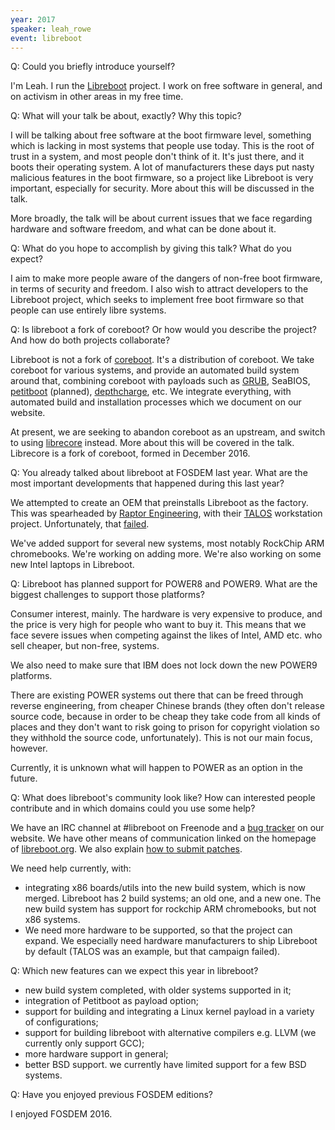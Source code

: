 ```yaml
---
year: 2017
speaker: leah_rowe 
event: libreboot
---
```


Q: Could you briefly introduce yourself?

I'm Leah. I run the [Libreboot](https://libreboot.org/) project. I work on free software in
general, and on activism in other areas in my free time.

Q: What will your talk be about, exactly? Why this topic?

I will be talking about free software at the boot firmware level,
something which is lacking in most systems that people use today. This
is the root of trust in a system, and most people don't think of it.
It's just there, and it boots their operating system. A lot of manufacturers these
days put nasty malicious features in the boot firmware, so a project
like Libreboot is very important, especially for security. More about
this will be discussed in the talk.

More broadly, the talk will be about current issues that we face
regarding hardware and software freedom, and what can be done about it.

Q: What do you hope to accomplish by giving this talk? What do you expect?

I aim to make more people aware of the dangers of non-free boot
firmware, in terms of security and freedom. I also wish to attract
developers to the Libreboot project, which seeks to implement free
boot firmware so that people can use entirely libre systems.

Q: Is libreboot a fork of coreboot? Or how would you describe the project? And how do both projects collaborate?

Libreboot is not a fork of [coreboot](https://www.coreboot.org/). It's a distribution of coreboot.
We take coreboot for various systems, and provide an automated build
system around that, combining coreboot with payloads such as [GRUB](https://www.gnu.org/software/grub/),
SeaBIOS, [petitboot](http://ftp.cvut.cz/kernel/people/geoff/petitboot/petitboot.html) (planned), [depthcharge](https://libreboot.org/docs/depthcharge/), etc. We integrate
everything, with automated build and installation processes which we
document on our website.

At present, we are seeking to abandon coreboot as an upstream, and
switch to using [librecore](http://librecore.info/) instead. More about this will be covered in
the talk. Librecore is a fork of coreboot, formed in December 2016.

Q: You already talked about libreboot at FOSDEM last year. What are the most important developments that happened during this last year?

We attempted to create an OEM that preinstalls Libreboot as the
factory. This was spearheaded by [Raptor Engineering](https://www.raptorengineering.com/), with their [TALOS](https://www.raptorengineering.com/TALOS/prerelease.php)
workstation project. Unfortunately, that [failed](https://www.crowdsupply.com/raptor-computing-systems/talos-secure-workstation).

We've added support for several new systems, most notably RockChip ARM
chromebooks. We're working on adding more. We're also working on some
new Intel laptops in Libreboot.

Q: Libreboot has planned support for POWER8 and POWER9. What are the biggest challenges to support those platforms?

Consumer interest, mainly. The hardware is very expensive to produce,
and the price is very high for people who want to buy it. This means
that we face severe issues when competing against the likes of Intel,
AMD etc. who sell cheaper, but non-free, systems.

We also need to make sure that IBM does not lock down the new POWER9
platforms.

There are existing POWER systems out there that can be freed through
reverse engineering, from cheaper Chinese brands (they often don't
release source code, because in order to be cheap they take code from
all kinds of places and they don't want to risk going to prison for
copyright violation so they withhold the source code, unfortunately).
This is not our main focus, however.

Currently, it is unknown what will happen to POWER as an option in the
future.

Q: What does libreboot's community look like? How can interested people contribute and in which domains could you use some help?

We have an IRC channel at #libreboot on Freenode and a [bug tracker](https://libreboot.org/tasks/) on our website. We have other means of communication linked on the homepage of [libreboot.org](http://libreboot.org). We also explain [how to submit patches](https://libreboot.org/git/).

We need help currently, with:

  * integrating x86 boards/utils into the new build system, which is now merged. Libreboot has 2 build systems; an old one, and a new one. The new build system has support for rockchip ARM chromebooks, but not x86 systems.
  * We need more hardware to be supported, so that the project can expand. We especially need hardware manufacturers to ship Libreboot by default (TALOS was an example, but that campaign failed).

Q: Which new features can we expect this year in libreboot?

  * new build system completed, with older systems supported in it;
  * integration of Petitboot as payload option;
  * support for building and integrating a Linux kernel payload in a variety of configurations;
  * support for building libreboot with alternative compilers e.g. LLVM (we currently only support GCC);
  * more hardware support in general;
  * better BSD support. we currently have limited support for a few BSD systems.

Q: Have you enjoyed previous FOSDEM editions?

I enjoyed FOSDEM 2016.
